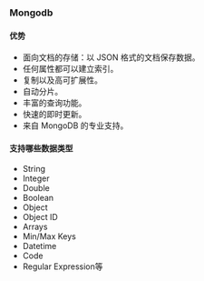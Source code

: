 ### Mongodb

#### 优势
- 面向文档的存储：以 JSON 格式的文档保存数据。
- 任何属性都可以建立索引。
- 复制以及高可扩展性。
- 自动分片。
- 丰富的查询功能。
- 快速的即时更新。
- 来自 MongoDB 的专业支持。

#### 支持哪些数据类型
- String
- Integer
- Double
- Boolean
- Object
- Object ID
- Arrays
- Min/Max Keys
- Datetime
- Code
- Regular Expression等